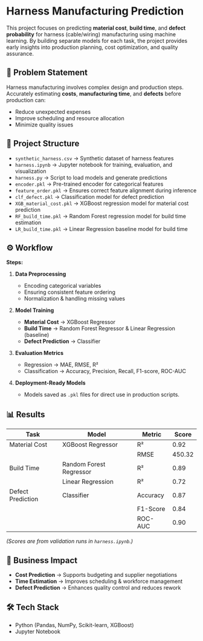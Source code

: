 # Harness Manufacturing Prediction

This project focuses on predicting **material cost**, **build time**, and **defect probability** for harness (cable/wiring) manufacturing using machine learning. By building separate models for each task, the project provides early insights into production planning, cost optimization, and quality assurance.

## 📌 Problem Statement

Harness manufacturing involves complex design and production steps. Accurately estimating **costs**, **manufacturing time**, and **defects** before production can:

* Reduce unexpected expenses
* Improve scheduling and resource allocation
* Minimize quality issues

## 📂 Project Structure

* `synthetic_harness.csv` → Synthetic dataset of harness features
* `harness.ipynb` → Jupyter notebook for training, evaluation, and visualization
* `harness.py` → Script to load models and generate predictions
* `encoder.pkl` → Pre-trained encoder for categorical features
* `feature_order.pkl` → Ensures correct feature alignment during inference
* `clf_defect.pkl` → Classification model for defect prediction
* `XGB_material_cost.pkl` → XGBoost regression model for material cost prediction
* `RF_build_time.pkl` → Random Forest regression model for build time estimation
* `LR_build_time.pkl` → Linear Regression baseline model for build time

## ⚙️ Workflow

**Steps:**

1. **Data Preprocessing**

   * Encoding categorical variables
   * Ensuring consistent feature ordering
   * Normalization & handling missing values

2. **Model Training**

   * **Material Cost** → XGBoost Regressor
   * **Build Time** → Random Forest Regressor & Linear Regression (baseline)
   * **Defect Prediction** → Classifier

3. **Evaluation Metrics**

   * Regression → MAE, RMSE, R²
   * Classification → Accuracy, Precision, Recall, F1-score, ROC-AUC

4. **Deployment-Ready Models**

   * Models saved as `.pkl` files for direct use in production scripts.


## 📊 Results

| Task              | Model                   | Metric   | Score  |
| ----------------- | ----------------------- | -------- | ------ |
| Material Cost     | XGBoost Regressor       | R²       | 0.92   |
|                   |                         | RMSE     | 450.32 |
| Build Time        | Random Forest Regressor | R²       | 0.89   |
|                   | Linear Regression       | R²       | 0.72   |
| Defect Prediction | Classifier              | Accuracy | 0.87   |
|                   |                         | F1-Score | 0.84   |
|                   |                         | ROC-AUC  | 0.90   |

*(Scores are from validation runs in `harness.ipynb`.)*

## 🚀 Business Impact

* **Cost Prediction** → Supports budgeting and supplier negotiations
* **Time Estimation** → Improves scheduling & workforce management
* **Defect Prediction** → Enhances quality control and reduces rework

## 🛠 Tech Stack

* Python (Pandas, NumPy, Scikit-learn, XGBoost)
* Jupyter Notebook

